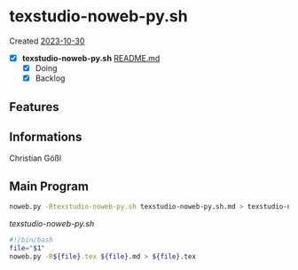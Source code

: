 # texstudio-noweb-py.sh
Created [2023-10-30]()


- [X] **texstudio-noweb-py.sh** [README.md](README.md)
    - [X] Doing
    - [X] Backlog

## Features



## Informations
 Christian Gößl
## Main Program

```bash
noweb.py -Rtexstudio-noweb-py.sh texstudio-noweb-py.sh.md > texstudio-noweb-py.sh && echo 'fertig' 
```


*texstudio-noweb-py.sh*
```bash
#!/bin/bash
file="$1"
noweb.py -R${file}.tex ${file}.md > ${file}.tex
```

